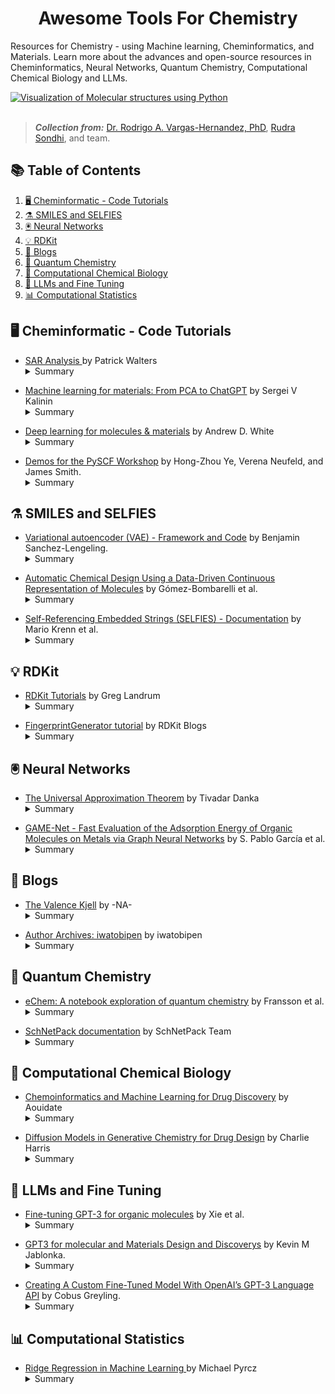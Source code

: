 <h1 align="center">
  Awesome Tools For Chemistry 
</h1>


Resources for Chemistry - using Machine learning, Cheminformatics, and Materials. Learn more about the advances and open-source resources in Cheminformatics, Neural Networks, Quantum Chemistry, Computational Chemical Biology and LLMs.


<a href="https://github.com/janosh/tikz/tree/main/assets/normalizing-flow](https://github.com/RodrigoAVargasHdz/CHEM-4PB3">
   <picture>
      <source media="(prefers-color-scheme: dark)"">
      <img alt=" Visualization of Molecular structures using Python" src="https://iwatobipen.files.wordpress.com/2023/09/image.png">
   </picture>
</a>

<br>
<br>

> **_Collection from:_**  [Dr. Rodrigo A. Vargas-Hernandez, PhD](https://www.linkedin.com/in/rodrigo-a-vargas-hernandez-591368141/?originalSubdomain=ca), [Rudra Sondhi](https://www.linkedin.com/in/rudra-sondhi/), and team. <br>


## 📚 Table of Contents
1. [🖥️ Cheminformatic - Code Tutorials](#-cheminformatic---code-tutorials)
1. [⚗️ SMILES and SELFIES](#-smiles-and-selfies)
1. [🖲️ Neural Networks](#-neural-networks)
1. [💡 RDKit](#-RDKit)
1. [📄 Blogs](#-blogs)
1. [🧪 Quantum Chemistry](#-quantum-chemistry)
1. [🧬 Computational Chemical Biology](#-computational-chemical-biology)
1. [📓 LLMs and Fine Tuning](#-llms-and-fine-tuning)
1. [📊 Computational Statistics](#-computational-statistics)

## 🖥️ Cheminformatic - Code Tutorials

- [SAR Analysis ](https://twitter.com/wpwalters/status/1706315441973387465?s=12&t=EUIAqM_xR5pqivbEIKnehA) by Patrick Walters <br>
  <details>
  <summary>Summary</summary>
  Two new Jupyter notebooks on Matched Molecular Pairs and Matched Molecular Series have been added to enrich the SAR (Structure-Activity Relationship) Analysis educational resource.
</details>

- [Machine learning for materials: From PCA to ChatGPT](https://github.com/SergeiVKalinin/MSE_Fall2023) by Sergei V Kalinin<br>
  <details>
  <summary>Summary</summary>
  A course on Machine Learning in Materials Science, covering topics from basic ML (Machine Learning) methods to real-world applications in materials and process optimization.
</details>

- [Deep learning for molecules & materials](https://dmol.pub/index.html) by Andrew D. White <br>
  <details>
  <summary>Summary</summary>
  A resource that delves into the integration of deep learning techniques with chemistry and materials science, featuring practical examples and foundational machine learning concepts.
</details>

- [Demos for the PySCF Workshop](https://github.com/jamesETsmith/2022_simons_collab_pyscf_workshop) by Hong-Zhou Ye, Verena Neufeld, and James Smith. <br>
  <details>
  <summary>Summary</summary>
  These demos are part of the materials for the PySCF workshop on June 17-19th, 2022, which is part of the 2022 Many Electron Collaboration Summer School.
</details>


## ⚗️ SMILES and SELFIES
- [Variational autoencoder (VAE) - Framework and Code](https://github.com/aspuru-guzik-group/chemical_vae/tree/main) by Benjamin Sanchez-Lengeling. <br>
  <details>
  <summary>Summary</summary>
  The repository outlines a variational autoencoder (VAE) for molecular SMILES. Enabling joint property prediction to optimize latent space, using the ZINC dataset.
</details>

- [Automatic Chemical Design Using a Data-Driven Continuous Representation of Molecules](https://pubs.acs.org/doi/full/10.1021/acscentsci.7b00572) by Gómez-Bombarelli et al. <br>
  <details>
  <summary>Summary</summary>
  The authors report a deep neural network-based method for converting discrete molecular representations to a continuous vector space, enabling efficient compound optimization.
</details>

- [Self-Referencing Embedded Strings (SELFIES) - Documentation](https://github.com/aspuru-guzik-group/selfies) by Mario Krenn et al. <br>
  <details>
  <summary>Summary</summary>
  The SELFIES project by the Aspuru-Guzik group offers a robust representation of semantically constrained graphs, particularly for molecules in chemistry, aiming to serve as direct input into machine learning models for generating syntactically and semantically valid molecular graphs.
</details>



## 💡 RDKit

- [RDKit Tutorials](https://github.com/rdkit/rdkit-tutorials) by Greg Landrum <br>
  <details>
  <summary>Summary</summary>
  This initiative provides a series of instructional tutorials centred on the RDKit software library, and each tutorial is validated against the latest version of RDKit using the Travis Continuous Integration (CI) platform.
</details>

- [FingerprintGenerator tutorial](https://greglandrum.github.io/rdkit-blog/posts/2023-01-18-fingerprint-generator-tutorial.html) by RDKit Blogs <br>
  <details>
  <summary>Summary</summary>
  The blog post discusses the enhancement of RDKit's fingerprinting algorithms through the introduction of a new API in 2018, aiming to standardize the interface and contribute to future documentation.
</details>


## 🖲️ Neural Networks

- [The Universal Approximation Theorem](https://twitter.com/tivadardanka/status/1701906107965530457?s=12&t=EUIAqM_xR5pqivbEIKnehA) by Tivadar Danka <br>
  <details>
  <summary>Summary</summary>
  The text explores the effectiveness of neural networks, attributing their success to their architecture, adaptability, and learning algorithms across various fields.
</details>

- [GAME-Net - Fast Evaluation of the Adsorption Energy of Organic Molecules on Metals via Graph Neural Networks](http://game-net.iochem-bd.org/index.html) by S. Pablo García et al. <br>
  <details>
  <summary>Summary</summary>
  The GAME-Net platform provides rapid evaluation of the adsorption energy of organic molecules on metals via Graph Neural Networks, aimed at advancing surface chemistry research.
</details>



## 📄 Blogs

- [The Valence Kjell](https://www.valencekjell.com/) by -NA- <br>
  <details>
  <summary>Summary</summary>
  A platform that explores the intersections of cheminformatics, machine learning, and quantum chemistry, covering areas such as prediction intervals, molecular visualization, and chiral information.
</details>


- [Author Archives: iwatobipen](https://iwatobipen.wordpress.com/author/iwatobipen/) by iwatobipen <br>
  <details>
  <summary>Summary</summary>
  A blog that delves into various aspects of chemoinformatics and machine learning, discussing topics like Knime node development, RDKit, and molecular dynamics.
</details>


## 🧪 Quantum Chemistry

- [eChem: A notebook exploration of quantum chemistry](https://chemrxiv.org/engage/chemrxiv/article-details/62d1764827b1e447bb3c47b1) by Fransson et al. <br>
  <details>
  <summary>Summary</summary>
  The eChem project focuses on the underlying theory of computational chemistry, including molecular modelling and visualization, as well as workflows for simulating embedded molecular systems.
</details>

- [SchNetPack documentation](https://schnetpack.readthedocs.io/en/stable/index.html) by SchNetPack Team <br>
  <details>
  <summary>Summary</summary>
  SchNetPack is a toolbox for the development and application of deep neural networks to the prediction of potential energy surfaces and other quantum-chemical properties of molecules and materials.
</details>

## 🧬 Computational Chemical Biology
- [Chemoinformatics and Machine Learning for Drug Discovery](https://github.com/Aouidate/Chemoinformatics-tutos/tree/master) by Aouidate <br>
  <details>
  <summary>Summary</summary>
  A compilation of tutorials on chemoinformatics and machine learning for drug discovery, featuring hands-on Jupyter notebooks.
</details>

- [Diffusion Models in Generative Chemistry for Drug Design](https://medium.com/@cch57/exploring-the-promise-of-generative-models-in-chemistry-an-introduction-to-diffusion-models-31530e9d1dcb) by Charlie Harris <br>
  <details>
  <summary>Summary</summary>
  The article offers a technical overview of recent advancements in generative models for small molecule drug design, specifically through diffusion models, aiming to bridge the gap between AI trends and Biochemistry.
</details>

## 📓 LLMs and Fine Tuning

- [Fine-tuning GPT-3 for organic molecules](https://chemrxiv.org/engage/chemrxiv/article-details/64e4dba0dd1a73847f4dc904) by Xie et al. <br>
  <details>
  <summary>Summary</summary>
  The study evaluates the effectiveness of fine-tuning GPT-3 for predicting electronic and functional properties of organic molecules, focusing on the model's resilience to information loss and noise.
</details>

- [GPT3 for molecular and Materials Design and Discoverys](https://github.com/kjappelbaum/gpt3forchem) by Kevin M Jablonka. <br>
  <details>
  <summary>Summary</summary>
  In the GitHub repository, the project utilizes GPT-3 for chemical informatics, producing validated SMILES notations and metrics such as KL divergence and Frechet ChemNet distance.
</details>

- [Creating A Custom Fine-Tuned Model With OpenAI’s GPT-3 Language API](https://cobusgreyling.medium.com/creating-a-custom-fine-tuned-model-with-openais-gpt-3-language-api-a847364548b6) by Cobus Greyling. <br>
  <details>
  <summary>Summary</summary>
  The article provides a systematic guide for fine-tuning generative language models for enterprise use, detailing key steps from data curation to model deployment.
</details>

## 📊 Computational Statistics

- [Ridge Regression in Machine Learning ](https://twitter.com/geostatsguy/status/1713916015648592223?s=12&t=EUIAqM_xR5pqivbEIKnehA) by Michael Pyrcz <br>
  <details>
  <summary>Summary</summary>
  In the Machine Learning course, the instructor utilizes ridge regression as a tool to explore hyperparameter tuning, regularization, and L1 vs. L2 norms, complemented by an interactive Python dashboard.
</details>









